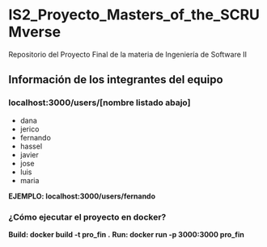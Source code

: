 # IS2_Proyecto_Masters_of_the_SCRUMverse
Repositorio del Proyecto Final de la materia de Ingeniería de Software II

## Información de los integrantes del equipo

### localhost:3000/users/[nombre listado abajo]

- dana
- jerico
- fernando
- hassel
- javier
- jose
- luis
- maria

**EJEMPLO: localhost:3000/users/fernando**

### ¿Cómo ejecutar el proyecto en docker?

**Build:  docker build -t pro_fin .**
**Run:    docker run -p 3000:3000 pro_fin**

